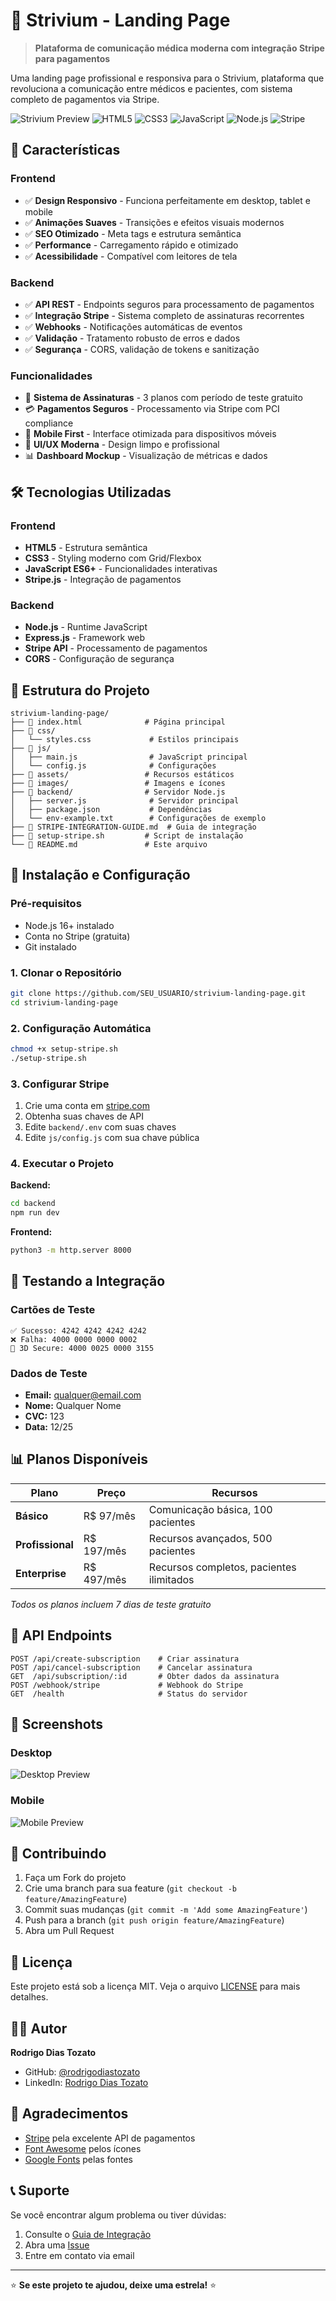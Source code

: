 # 🏥 Strivium - Landing Page

> **Plataforma de comunicação médica moderna com integração Stripe para pagamentos**

Uma landing page profissional e responsiva para o Strivium, plataforma que revoluciona a comunicação entre médicos e pacientes, com sistema completo de pagamentos via Stripe.

![Strivium Preview](https://img.shields.io/badge/Status-Ativo-brightgreen) ![HTML5](https://img.shields.io/badge/HTML5-E34F26?logo=html5&logoColor=white) ![CSS3](https://img.shields.io/badge/CSS3-1572B6?logo=css3&logoColor=white) ![JavaScript](https://img.shields.io/badge/JavaScript-F7DF1E?logo=javascript&logoColor=black) ![Node.js](https://img.shields.io/badge/Node.js-339933?logo=node.js&logoColor=white) ![Stripe](https://img.shields.io/badge/Stripe-635BFF?logo=stripe&logoColor=white)

## 🚀 **Características**

### **Frontend**
- ✅ **Design Responsivo** - Funciona perfeitamente em desktop, tablet e mobile
- ✅ **Animações Suaves** - Transições e efeitos visuais modernos
- ✅ **SEO Otimizado** - Meta tags e estrutura semântica
- ✅ **Performance** - Carregamento rápido e otimizado
- ✅ **Acessibilidade** - Compatível com leitores de tela

### **Backend**
- ✅ **API REST** - Endpoints seguros para processamento de pagamentos
- ✅ **Integração Stripe** - Sistema completo de assinaturas recorrentes
- ✅ **Webhooks** - Notificações automáticas de eventos
- ✅ **Validação** - Tratamento robusto de erros e dados
- ✅ **Segurança** - CORS, validação de tokens e sanitização

### **Funcionalidades**
- 🔐 **Sistema de Assinaturas** - 3 planos com período de teste gratuito
- 💳 **Pagamentos Seguros** - Processamento via Stripe com PCI compliance
- 📱 **Mobile First** - Interface otimizada para dispositivos móveis
- 🎨 **UI/UX Moderna** - Design limpo e profissional
- 📊 **Dashboard Mockup** - Visualização de métricas e dados

## 🛠️ **Tecnologias Utilizadas**

### **Frontend**
- **HTML5** - Estrutura semântica
- **CSS3** - Styling moderno com Grid/Flexbox
- **JavaScript ES6+** - Funcionalidades interativas
- **Stripe.js** - Integração de pagamentos

### **Backend**
- **Node.js** - Runtime JavaScript
- **Express.js** - Framework web
- **Stripe API** - Processamento de pagamentos
- **CORS** - Configuração de segurança

## 📁 **Estrutura do Projeto**

```
strivium-landing-page/
├── 📄 index.html              # Página principal
├── 📁 css/
│   └── styles.css             # Estilos principais
├── 📁 js/
│   ├── main.js                # JavaScript principal
│   └── config.js              # Configurações
├── 📁 assets/                 # Recursos estáticos
├── 📁 images/                 # Imagens e ícones
├── 📁 backend/                # Servidor Node.js
│   ├── server.js              # Servidor principal
│   ├── package.json           # Dependências
│   └── env-example.txt        # Configurações de exemplo
├── 📄 STRIPE-INTEGRATION-GUIDE.md  # Guia de integração
├── 📄 setup-stripe.sh         # Script de instalação
└── 📄 README.md               # Este arquivo
```

## 🚀 **Instalação e Configuração**

### **Pré-requisitos**
- Node.js 16+ instalado
- Conta no Stripe (gratuita)
- Git instalado

### **1. Clonar o Repositório**
```bash
git clone https://github.com/SEU_USUARIO/strivium-landing-page.git
cd strivium-landing-page
```

### **2. Configuração Automática**
```bash
chmod +x setup-stripe.sh
./setup-stripe.sh
```

### **3. Configurar Stripe**
1. Crie uma conta em [stripe.com](https://stripe.com)
2. Obtenha suas chaves de API
3. Edite `backend/.env` com suas chaves
4. Edite `js/config.js` com sua chave pública

### **4. Executar o Projeto**

**Backend:**
```bash
cd backend
npm run dev
```

**Frontend:**
```bash
python3 -m http.server 8000
```

## 🧪 **Testando a Integração**

### **Cartões de Teste**
```
✅ Sucesso: 4242 4242 4242 4242
❌ Falha: 4000 0000 0000 0002
🔐 3D Secure: 4000 0025 0000 3155
```

### **Dados de Teste**
- **Email:** qualquer@email.com
- **Nome:** Qualquer Nome
- **CVC:** 123
- **Data:** 12/25

## 📊 **Planos Disponíveis**

| Plano | Preço | Recursos |
|-------|-------|----------|
| **Básico** | R$ 97/mês | Comunicação básica, 100 pacientes |
| **Profissional** | R$ 197/mês | Recursos avançados, 500 pacientes |
| **Enterprise** | R$ 497/mês | Recursos completos, pacientes ilimitados |

*Todos os planos incluem 7 dias de teste gratuito*

## 🔧 **API Endpoints**

```
POST /api/create-subscription    # Criar assinatura
POST /api/cancel-subscription    # Cancelar assinatura  
GET  /api/subscription/:id       # Obter dados da assinatura
POST /webhook/stripe             # Webhook do Stripe
GET  /health                     # Status do servidor
```

## 🎨 **Screenshots**

### **Desktop**
![Desktop Preview](https://via.placeholder.com/800x400/4A90E2/FFFFFF?text=Desktop+Preview)

### **Mobile**
![Mobile Preview](https://via.placeholder.com/300x600/4A90E2/FFFFFF?text=Mobile+Preview)

## 🤝 **Contribuindo**

1. Faça um Fork do projeto
2. Crie uma branch para sua feature (`git checkout -b feature/AmazingFeature`)
3. Commit suas mudanças (`git commit -m 'Add some AmazingFeature'`)
4. Push para a branch (`git push origin feature/AmazingFeature`)
5. Abra um Pull Request

## 📝 **Licença**

Este projeto está sob a licença MIT. Veja o arquivo [LICENSE](LICENSE) para mais detalhes.

## 👨‍💻 **Autor**

**Rodrigo Dias Tozato**
- GitHub: [@rodrigodiastozato](https://github.com/rodrigodiastozato)
- LinkedIn: [Rodrigo Dias Tozato](https://linkedin.com/in/rodrigodiastozato)

## 🙏 **Agradecimentos**

- [Stripe](https://stripe.com) pela excelente API de pagamentos
- [Font Awesome](https://fontawesome.com) pelos ícones
- [Google Fonts](https://fonts.google.com) pelas fontes

## 📞 **Suporte**

Se você encontrar algum problema ou tiver dúvidas:

1. Consulte o [Guia de Integração](STRIPE-INTEGRATION-GUIDE.md)
2. Abra uma [Issue](https://github.com/SEU_USUARIO/strivium-landing-page/issues)
3. Entre em contato via email

---

⭐ **Se este projeto te ajudou, deixe uma estrela!** ⭐ 